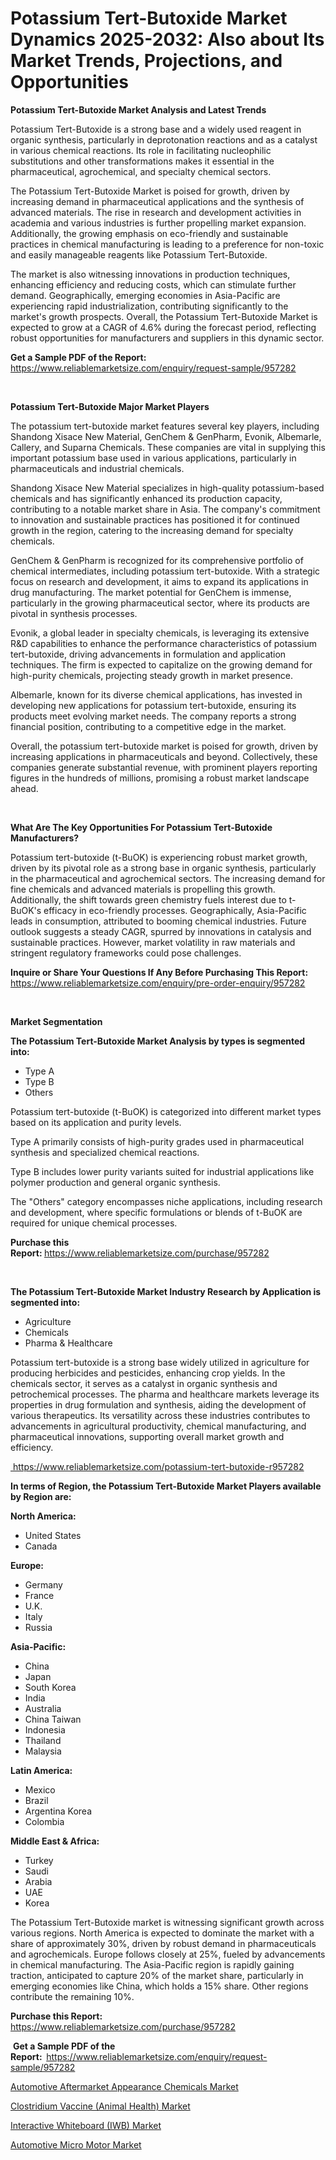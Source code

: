 <p><h1>Potassium Tert-Butoxide Market Dynamics 2025-2032: Also about Its Market Trends, Projections, and Opportunities</h1></p><p><strong>Potassium Tert-Butoxide Market Analysis and Latest Trends</strong></p>
<p><p>Potassium Tert-Butoxide is a strong base and a widely used reagent in organic synthesis, particularly in deprotonation reactions and as a catalyst in various chemical reactions. Its role in facilitating nucleophilic substitutions and other transformations makes it essential in the pharmaceutical, agrochemical, and specialty chemical sectors.</p><p>The Potassium Tert-Butoxide Market is poised for growth, driven by increasing demand in pharmaceutical applications and the synthesis of advanced materials. The rise in research and development activities in academia and various industries is further propelling market expansion. Additionally, the growing emphasis on eco-friendly and sustainable practices in chemical manufacturing is leading to a preference for non-toxic and easily manageable reagents like Potassium Tert-Butoxide. </p><p>The market is also witnessing innovations in production techniques, enhancing efficiency and reducing costs, which can stimulate further demand. Geographically, emerging economies in Asia-Pacific are experiencing rapid industrialization, contributing significantly to the market's growth prospects. Overall, the Potassium Tert-Butoxide Market is expected to grow at a CAGR of 4.6% during the forecast period, reflecting robust opportunities for manufacturers and suppliers in this dynamic sector.</p></p>
<p><strong>Get a Sample PDF of the Report:&nbsp;</strong> <a href="https://www.reliablemarketsize.com/enquiry/request-sample/957282?utm_campaign=1845&utm_medium=2&utm_source=Github&utm_content=ia&utm_term=21032025&utm_id=potassium-tert-butoxide">https://www.reliablemarketsize.com/enquiry/request-sample/957282</a></p>
<p>&nbsp;</p>
<p><strong>Potassium Tert-Butoxide Major Market Players</strong></p>
<p><p>The potassium tert-butoxide market features several key players, including Shandong Xisace New Material, GenChem & GenPharm, Evonik, Albemarle, Callery, and Suparna Chemicals. These companies are vital in supplying this important potassium base used in various applications, particularly in pharmaceuticals and industrial chemicals.</p><p>Shandong Xisace New Material specializes in high-quality potassium-based chemicals and has significantly enhanced its production capacity, contributing to a notable market share in Asia. The company's commitment to innovation and sustainable practices has positioned it for continued growth in the region, catering to the increasing demand for specialty chemicals.</p><p>GenChem & GenPharm is recognized for its comprehensive portfolio of chemical intermediates, including potassium tert-butoxide. With a strategic focus on research and development, it aims to expand its applications in drug manufacturing. The market potential for GenChem is immense, particularly in the growing pharmaceutical sector, where its products are pivotal in synthesis processes.</p><p>Evonik, a global leader in specialty chemicals, is leveraging its extensive R&D capabilities to enhance the performance characteristics of potassium tert-butoxide, driving advancements in formulation and application techniques. The firm is expected to capitalize on the growing demand for high-purity chemicals, projecting steady growth in market presence.</p><p>Albemarle, known for its diverse chemical applications, has invested in developing new applications for potassium tert-butoxide, ensuring its products meet evolving market needs. The company reports a strong financial position, contributing to a competitive edge in the market.</p><p>Overall, the potassium tert-butoxide market is poised for growth, driven by increasing applications in pharmaceuticals and beyond. Collectively, these companies generate substantial revenue, with prominent players reporting figures in the hundreds of millions, promising a robust market landscape ahead.</p></p>
<p>&nbsp;</p>
<p><strong>What Are The Key Opportunities For Potassium Tert-Butoxide Manufacturers?</strong></p>
<p><p>Potassium tert-butoxide (t-BuOK) is experiencing robust market growth, driven by its pivotal role as a strong base in organic synthesis, particularly in the pharmaceutical and agrochemical sectors. The increasing demand for fine chemicals and advanced materials is propelling this growth. Additionally, the shift towards green chemistry fuels interest due to t-BuOK's efficacy in eco-friendly processes. Geographically, Asia-Pacific leads in consumption, attributed to booming chemical industries. Future outlook suggests a steady CAGR, spurred by innovations in catalysis and sustainable practices. However, market volatility in raw materials and stringent regulatory frameworks could pose challenges.</p></p>
<p><strong>Inquire or Share Your Questions If Any Before Purchasing This Report:</strong> <a href="https://www.reliablemarketsize.com/enquiry/pre-order-enquiry/957282?utm_campaign=1845&utm_medium=2&utm_source=Github&utm_content=ia&utm_term=21032025&utm_id=potassium-tert-butoxide">https://www.reliablemarketsize.com/enquiry/pre-order-enquiry/957282</a></p>
<p>&nbsp;</p>
<p><strong>Market Segmentation</strong></p>
<p><strong>The Potassium Tert-Butoxide Market Analysis by types is segmented into:</strong></p>
<p><ul><li>Type A</li><li>Type B</li><li>Others</li></ul></p>
<p><p>Potassium tert-butoxide (t-BuOK) is categorized into different market types based on its application and purity levels. </p><p>Type A primarily consists of high-purity grades used in pharmaceutical synthesis and specialized chemical reactions. </p><p>Type B includes lower purity variants suited for industrial applications like polymer production and general organic synthesis. </p><p>The "Others" category encompasses niche applications, including research and development, where specific formulations or blends of t-BuOK are required for unique chemical processes.</p></p>
<p><strong>Purchase this Report:&nbsp;</strong><a href="https://www.reliablemarketsize.com/purchase/957282?utm_campaign=1845&utm_medium=2&utm_source=Github&utm_content=ia&utm_term=21032025&utm_id=potassium-tert-butoxide">https://www.reliablemarketsize.com/purchase/957282</a></p>
<p>&nbsp;</p>
<p><strong>The Potassium Tert-Butoxide Market Industry Research by Application is segmented into:</strong></p>
<p><ul><li>Agriculture</li><li>Chemicals</li><li>Pharma & Healthcare</li></ul></p>
<p><p>Potassium tert-butoxide is a strong base widely utilized in agriculture for producing herbicides and pesticides, enhancing crop yields. In the chemicals sector, it serves as a catalyst in organic synthesis and petrochemical processes. The pharma and healthcare markets leverage its properties in drug formulation and synthesis, aiding the development of various therapeutics. Its versatility across these industries contributes to advancements in agricultural productivity, chemical manufacturing, and pharmaceutical innovations, supporting overall market growth and efficiency.</p></p>
<p><a href="https://www.reliablemarketsize.com/potassium-tert-butoxide-r957282?utm_campaign=1845&utm_medium=2&utm_source=Github&utm_content=ia&utm_term=21032025&utm_id=potassium-tert-butoxide">&nbsp;https://www.reliablemarketsize.com/potassium-tert-butoxide-r957282</a></p>
<p><strong>In terms of Region, the Potassium Tert-Butoxide Market Players available by Region are:</strong></p>
<p>
    <p> <strong> North America: </strong>
        <ul>
            <li>United States</li>
            <li>Canada</li>
        </ul>
        </p> 
    <p> <strong> Europe: </strong>
        <ul>
            <li>Germany</li>
            <li>France</li>
            <li>U.K.</li>
            <li>Italy</li>
            <li>Russia</li>
        </ul>
        </p> 
    <p> <strong> Asia-Pacific: </strong>
        <ul>
            <li>China</li>
            <li>Japan</li>
            <li>South Korea</li>
            <li>India</li>
            <li>Australia</li>
            <li>China Taiwan</li>
            <li>Indonesia</li>
            <li>Thailand</li>
            <li>Malaysia</li>
        </ul>
        </p> 
    <p> <strong> Latin America: </strong>
        <ul>
            <li>Mexico</li>
            <li>Brazil</li>
            <li>Argentina Korea</li>
            <li>Colombia</li>
        </ul>
        </p> 
    <p> <strong> Middle East & Africa: </strong>
        <ul>
            <li>Turkey</li>
            <li>Saudi</li>
            <li>Arabia</li>
            <li>UAE</li>
            <li>Korea</li>
        </ul>
    </p>
    </p>
<p><p>The Potassium Tert-Butoxide market is witnessing significant growth across various regions. North America is expected to dominate the market with a share of approximately 30%, driven by robust demand in pharmaceuticals and agrochemicals. Europe follows closely at 25%, fueled by advancements in chemical manufacturing. The Asia-Pacific region is rapidly gaining traction, anticipated to capture 20% of the market share, particularly in emerging economies like China, which holds a 15% share. Other regions contribute the remaining 10%.</p></p>
<p><strong>Purchase this Report: </strong><a href="https://www.reliablemarketsize.com/purchase/957282?utm_campaign=1845&utm_medium=2&utm_source=Github&utm_content=ia&utm_term=21032025&utm_id=potassium-tert-butoxide">https://www.reliablemarketsize.com/purchase/957282</a></p>
<p>&nbsp;<strong>Get a Sample PDF of the Report:&nbsp;&nbsp;</strong><a href="https://www.reliablemarketsize.com/enquiry/request-sample/957282?utm_campaign=1845&utm_medium=2&utm_source=Github&utm_content=ia&utm_term=21032025&utm_id=potassium-tert-butoxide">https://www.reliablemarketsize.com/enquiry/request-sample/957282</a></p>
<p><strong></strong></p>
<p><p><a href="https://github.com/gogashopkewy/Market-Research-Report-List-1/blob/main/automotive-aftermarket-appearance-chemicals-market.md?utm_campaign=1845&utm_medium=2&utm_source=Github&utm_content=ia&utm_term=21032025&utm_id=potassium-tert-butoxide">Automotive Aftermarket Appearance Chemicals Market</a></p><p><a href="https://github.com/RickHolmes3/Market-Research-Report-List-7/blob/main/clostridium-vaccine-animal-health-market.md?utm_campaign=1845&utm_medium=2&utm_source=Github&utm_content=ia&utm_term=21032025&utm_id=potassium-tert-butoxide">Clostridium Vaccine (Animal Health) Market</a></p><p><a href="https://github.com/kohushamudo3/Market-Research-Report-List-1/blob/main/interactive-whiteboard-iwb-market.md?utm_campaign=1845&utm_medium=2&utm_source=Github&utm_content=ia&utm_term=21032025&utm_id=potassium-tert-butoxide">Interactive Whiteboard (IWB) Market</a></p><p><a href="https://github.com/myrieronays5/Market-Research-Report-List-1/blob/main/automotive-micro-motor-market.md?utm_campaign=1845&utm_medium=2&utm_source=Github&utm_content=ia&utm_term=21032025&utm_id=potassium-tert-butoxide">Automotive Micro Motor Market</a></p></p>